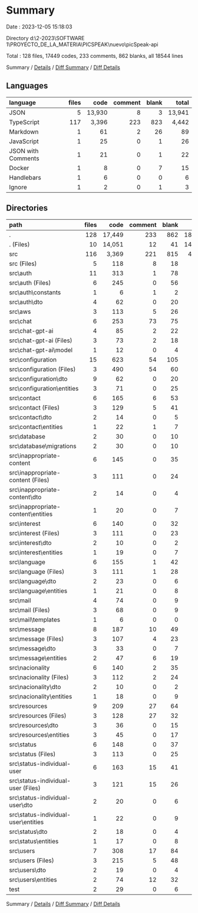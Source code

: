 # Summary

Date : 2023-12-05 15:18:03

Directory d:\\2-2023\\SOFTWARE 1\\PROYECTO_DE_LA_MATERIA\\PICSPEAK\\nuevo\\picSpeak-api

Total : 128 files,  17449 codes, 233 comments, 862 blanks, all 18544 lines

Summary / [Details](details.md) / [Diff Summary](diff.md) / [Diff Details](diff-details.md)

## Languages
| language | files | code | comment | blank | total |
| :--- | ---: | ---: | ---: | ---: | ---: |
| JSON | 5 | 13,930 | 8 | 3 | 13,941 |
| TypeScript | 117 | 3,396 | 223 | 823 | 4,442 |
| Markdown | 1 | 61 | 2 | 26 | 89 |
| JavaScript | 1 | 25 | 0 | 1 | 26 |
| JSON with Comments | 1 | 21 | 0 | 1 | 22 |
| Docker | 1 | 8 | 0 | 7 | 15 |
| Handlebars | 1 | 6 | 0 | 0 | 6 |
| Ignore | 1 | 2 | 0 | 1 | 3 |

## Directories
| path | files | code | comment | blank | total |
| :--- | ---: | ---: | ---: | ---: | ---: |
| . | 128 | 17,449 | 233 | 862 | 18,544 |
| . (Files) | 10 | 14,051 | 12 | 41 | 14,104 |
| src | 116 | 3,369 | 221 | 815 | 4,405 |
| src (Files) | 5 | 118 | 8 | 18 | 144 |
| src\\auth | 11 | 313 | 1 | 78 | 392 |
| src\\auth (Files) | 6 | 245 | 0 | 56 | 301 |
| src\\auth\\constants | 1 | 6 | 1 | 2 | 9 |
| src\\auth\\dto | 4 | 62 | 0 | 20 | 82 |
| src\\aws | 3 | 113 | 5 | 26 | 144 |
| src\\chat | 6 | 253 | 73 | 75 | 401 |
| src\\chat-gpt-ai | 4 | 85 | 2 | 22 | 109 |
| src\\chat-gpt-ai (Files) | 3 | 73 | 2 | 18 | 93 |
| src\\chat-gpt-ai\\model | 1 | 12 | 0 | 4 | 16 |
| src\\configuration | 15 | 623 | 54 | 105 | 782 |
| src\\configuration (Files) | 3 | 490 | 54 | 60 | 604 |
| src\\configuration\\dto | 9 | 62 | 0 | 20 | 82 |
| src\\configuration\\entities | 3 | 71 | 0 | 25 | 96 |
| src\\contact | 6 | 165 | 6 | 53 | 224 |
| src\\contact (Files) | 3 | 129 | 5 | 41 | 175 |
| src\\contact\\dto | 2 | 14 | 0 | 5 | 19 |
| src\\contact\\entities | 1 | 22 | 1 | 7 | 30 |
| src\\database | 2 | 30 | 0 | 10 | 40 |
| src\\database\\migrations | 2 | 30 | 0 | 10 | 40 |
| src\\inappropriate-content | 6 | 145 | 0 | 35 | 180 |
| src\\inappropriate-content (Files) | 3 | 111 | 0 | 24 | 135 |
| src\\inappropriate-content\\dto | 2 | 14 | 0 | 4 | 18 |
| src\\inappropriate-content\\entities | 1 | 20 | 0 | 7 | 27 |
| src\\interest | 6 | 140 | 0 | 32 | 172 |
| src\\interest (Files) | 3 | 111 | 0 | 23 | 134 |
| src\\interest\\dto | 2 | 10 | 0 | 2 | 12 |
| src\\interest\\entities | 1 | 19 | 0 | 7 | 26 |
| src\\language | 6 | 155 | 1 | 42 | 198 |
| src\\language (Files) | 3 | 111 | 1 | 28 | 140 |
| src\\language\\dto | 2 | 23 | 0 | 6 | 29 |
| src\\language\\entities | 1 | 21 | 0 | 8 | 29 |
| src\\mail | 4 | 74 | 0 | 9 | 83 |
| src\\mail (Files) | 3 | 68 | 0 | 9 | 77 |
| src\\mail\\templates | 1 | 6 | 0 | 0 | 6 |
| src\\message | 8 | 187 | 10 | 49 | 246 |
| src\\message (Files) | 3 | 107 | 4 | 23 | 134 |
| src\\message\\dto | 3 | 33 | 0 | 7 | 40 |
| src\\message\\entities | 2 | 47 | 6 | 19 | 72 |
| src\\nacionality | 6 | 140 | 2 | 35 | 177 |
| src\\nacionality (Files) | 3 | 112 | 2 | 24 | 138 |
| src\\nacionality\\dto | 2 | 10 | 0 | 2 | 12 |
| src\\nacionality\\entities | 1 | 18 | 0 | 9 | 27 |
| src\\resources | 9 | 209 | 27 | 64 | 300 |
| src\\resources (Files) | 3 | 128 | 27 | 32 | 187 |
| src\\resources\\dto | 3 | 36 | 0 | 15 | 51 |
| src\\resources\\entities | 3 | 45 | 0 | 17 | 62 |
| src\\status | 6 | 148 | 0 | 37 | 185 |
| src\\status (Files) | 3 | 113 | 0 | 25 | 138 |
| src\\status-individual-user | 6 | 163 | 15 | 41 | 219 |
| src\\status-individual-user (Files) | 3 | 121 | 15 | 26 | 162 |
| src\\status-individual-user\\dto | 2 | 20 | 0 | 6 | 26 |
| src\\status-individual-user\\entities | 1 | 22 | 0 | 9 | 31 |
| src\\status\\dto | 2 | 18 | 0 | 4 | 22 |
| src\\status\\entities | 1 | 17 | 0 | 8 | 25 |
| src\\users | 7 | 308 | 17 | 84 | 409 |
| src\\users (Files) | 3 | 215 | 5 | 48 | 268 |
| src\\users\\dto | 2 | 19 | 0 | 4 | 23 |
| src\\users\\entities | 2 | 74 | 12 | 32 | 118 |
| test | 2 | 29 | 0 | 6 | 35 |

Summary / [Details](details.md) / [Diff Summary](diff.md) / [Diff Details](diff-details.md)